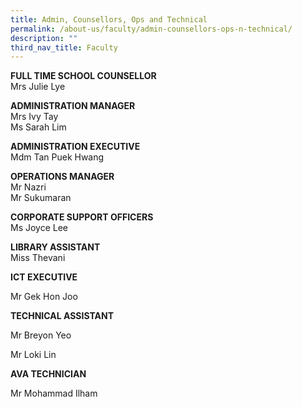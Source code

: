 ```yaml
---
title: Admin, Counsellors, Ops and Technical
permalink: /about-us/faculty/admin-counsellors-ops-n-technical/
description: ""
third_nav_title: Faculty
---
```

**FULL TIME SCHOOL COUNSELLOR** <br>
Mrs Julie Lye

  

**ADMINISTRATION MANAGER** <br>
Mrs Ivy Tay <br>
Ms Sarah Lim

  

**ADMINISTRATION EXECUTIVE** <br>
Mdm Tan Puek Hwang  

  

**OPERATIONS MANAGER** <br>
Mr Nazri <br>
Mr Sukumaran

  

**CORPORATE SUPPORT OFFICERS** <br>
Ms Joyce Lee  

  

**LIBRARY ASSISTANT** <br>
Miss Thevani

  

**ICT EXECUTIVE**

Mr Gek Hon Joo

  

**TECHNICAL ASSISTANT**

Mr Breyon Yeo  

Mr Loki Lin

  

**AVA TECHNICIAN**

Mr Mohammad Ilham